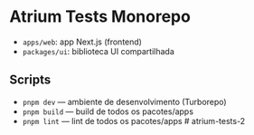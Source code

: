 # Atrium Tests Monorepo

- `apps/web`: app Next.js (frontend)
- `packages/ui`: biblioteca UI compartilhada

## Scripts

- `pnpm dev` — ambiente de desenvolvimento (Turborepo)
- `pnpm build` — build de todos os pacotes/apps
- `pnpm lint` — lint de todos os pacotes/apps
  #   a t r i u m - t e s t s - 2 
   
   
